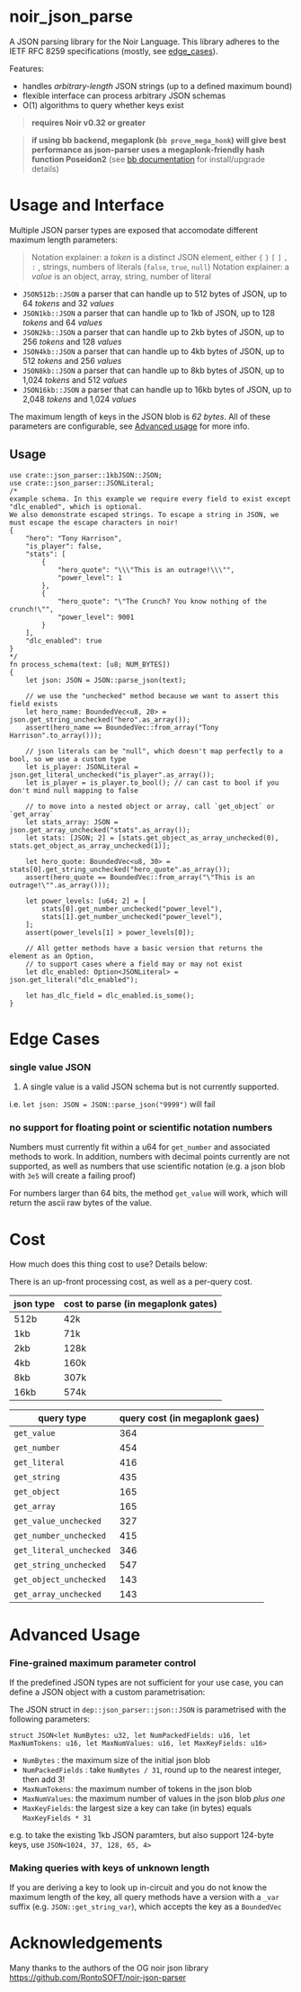 # noir_json_parse

A JSON parsing library for the Noir Language. This library adheres to the IETF RFC 8259 specifications (mostly, see [edge_cases](#edge_cases)).

Features:

- handles _arbitrary-length_ JSON strings (up to a defined maximum bound)
- flexible interface can process arbitrary JSON schemas
- O(1) algorithms to query whether keys exist

> **requires Noir v0.32 or greater**

> **if using bb backend, megaplonk (`bb prove_mega_honk`) will give best performance as json-parser uses a megaplonk-friendly hash function Poseidon2**
> (see [bb documentation](https://github.com/AztecProtocol/aztec-packages/blob/master/barretenberg/cpp/src/barretenberg/bb/readme.md#installation) for install/upgrade details)

# Usage and Interface

Multiple JSON parser types are exposed that accomodate different maximum length parameters:

> Notation explainer: a _token_ is a distinct JSON element, either `{` `}` `[` `]` `,` `:` , strings, numbers of literals (`false`, `true`, `null`)
> Notation explainer: a _value_ is an object, array, string, number of literal

- `JSON512b::JSON` a parser that can handle up to 512 bytes of JSON, up to 64 _tokens_ and 32 _values_
- `JSON1kb::JSON` a parser that can handle up to 1kb of JSON, up to 128 _tokens_ and 64 _values_
- `JSON2kb::JSON` a parser that can handle up to 2kb bytes of JSON, up to 256 _tokens_ and 128 _values_
- `JSON4kb::JSON` a parser that can handle up to 4kb bytes of JSON, up to 512 _tokens_ and 256 _values_
- `JSON8kb::JSON` a parser that can handle up to 8kb bytes of JSON, up to 1,024 _tokens_ and 512 _values_
- `JSON16kb::JSON` a parser that can handle up to 16kb bytes of JSON, up to 2,048 _tokens_ and 1,024 _values_

The maximum length of keys in the JSON blob is _62 bytes_. All of these parameters are configurable, see [Advanced usage](#advanced-usage) for more info.

## Usage

```
use crate::json_parser::1kbJSON::JSON;
use crate::json_parser::JSONLiteral;
/*
example schema. In this example we require every field to exist except "dlc_enabled", which is optional.
We also demonstrate escaped strings. To escape a string in JSON, we must escape the escape characters in noir!
{
    "hero": "Tony Harrison",
    "is_player": false,
    "stats": [
        {
            "hero_quote": "\\\"This is an outrage!\\\"",
            "power_level": 1
        },
        {
            "hero_quote": "\"The Crunch? You know nothing of the crunch!\"",
            "power_level": 9001
        }
    ],
    "dlc_enabled": true
}
*/
fn process_schema(text: [u8; NUM_BYTES])
{
    let json: JSON = JSON::parse_json(text);

    // we use the "unchecked" method because we want to assert this field exists
    let hero_name: BoundedVec<u8, 20> = json.get_string_unchecked("hero".as_array());
    assert(hero_name == BoundedVec::from_array("Tony Harrison".to_array()));

    // json literals can be "null", which doesn't map perfectly to a bool, so we use a custom type
    let is_player: JSONLiteral = json.get_literal_unchecked("is_player".as_array());
    let is_player = is_player.to_bool(); // can cast to bool if you don't mind null mapping to false

    // to move into a nested object or array, call `get_object` or `get_array`
    let stats_array: JSON = json.get_array_unchecked("stats".as_array());
    let stats: [JSON; 2] = [stats.get_object_as_array_unchecked(0), stats.get_object_as_array_unchecked(1)];

    let hero_quote: BoundedVec<u8, 30> = stats[0].get_string_unchecked("hero_quote".as_array());
    assert(hero_quote == BoundedVec::from_array("\"This is an outrage!\"".as_array()));

    let power_levels: [u64; 2] = [
        stats[0].get_number_unchecked("power_level"),
        stats[1].get_number_unchecked("power_level"),
    ];
    assert(power_levels[1] > power_levels[0]);

    // All getter methods have a basic version that returns the element as an Option,
    // to support cases where a field may or may not exist
    let dlc_enabled: Option<JSONLiteral> = json.get_literal("dlc_enabled");

    let has_dlc_field = dlc_enabled.is_some();
}
```

# Edge Cases

### single value JSON

1. A single value is a valid JSON schema but is not currently supported.

i.e. `let json: JSON = JSON::parse_json("9999")` will fail

### no support for floating point or scientific notation numbers

Numbers must currently fit within a u64 for `get_number` and associated methods to work.
In addition, numbers with decimal points currently are not supported, as well as numbers that use scientific notation (e.g. a json blob with `3e5` will create a failing proof)

For numbers larger than 64 bits, the method `get_value` will work, which will return the ascii raw bytes of the value.

# Cost

How much does this thing cost to use? Details below:

There is an up-front processing cost, as well as a per-query cost.

| json type | cost to parse (in megaplonk gates) |
| --------- | ---------------------------------- |
| 512b      | 42k                                |
| 1kb       | 71k                                |
| 2kb       | 128k                               |
| 4kb       | 160k                               |
| 8kb       | 307k                               |
| 16kb      | 574k                               |

| query type | query cost (in megaplonk gaes) |
|-|-|
| `get_value` | 364 |
| `get_number` | 454 |
| `get_literal` | 416 |
| `get_string` | 435 |
| `get_object` | 165 |
| `get_array` | 165 |
| `get_value_unchecked` | 327 |
| `get_number_unchecked` | 415 |
| `get_literal_unchecked` | 346 |
| `get_string_unchecked` | 547 |
| `get_object_unchecked` | 143 |
| `get_array_unchecked` | 143 |

# Advanced Usage

### Fine-grained maximum parameter control

If the predefined JSON types are not sufficient for your use case, you can define a JSON object with a custom parametrisation:

The JSON struct in `dep::json_parser::json::JSON` is parametrised with the following parameters:

`struct JSON<let NumBytes: u32, let NumPackedFields: u16, let MaxNumTokens: u16, let MaxNumValues: u16, let MaxKeyFields: u16>`

- `NumBytes` : the maximum size of the initial json blob
- `NumPackedFields` : take `NumBytes / 31`, round up to the nearest integer, then add 3!
- `MaxNumTokens`: the maximum number of tokens in the json blob
- `MaxNumValues`: the maximum number of values in the json blob _plus one_
- `MaxKeyFields`: the largest size a key can take (in bytes) equals `MaxKeyFields * 31`

e.g. to take the existing 1kb JSON paramters, but also support 124-byte keys, use `JSON<1024, 37, 128, 65, 4>`

### Making queries with keys of unknown length

If you are deriving a key to look up in-circuit and you do not know the maximum length of the key, all query methods have a version with a `_var` suffix (e.g. `JSON::get_string_var`), which accepts the key as a `BoundedVec`

# Acknowledgements

Many thanks to the authors of the OG noir json library https://github.com/RontoSOFT/noir-json-parser
